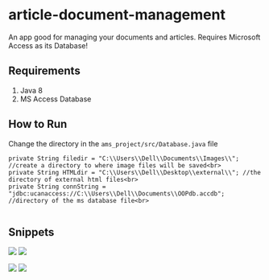 # article-document-management
An app good for managing your documents and articles.  Requires Microsoft Access as its Database!

##  Requirements
1. Java 8
2. MS Access Database

## How to Run
Change the directory in the <code>ams_project/src/Database.java</code> file
```
private String filedir = "C:\\Users\\Dell\\Documents\\Images\\"; //create a directory to where image files will be saved<br>
private String HTMLdir = "C:\\Users\\Dell\\Desktop\\external\\"; //the directory of external html files<br>
private String connString = "jdbc:ucanaccess://C:\\Users\\Dell\\Documents\\OOPdb.accdb"; //directory of the ms database file<br>
 
```

## Snippets

![](https://i.postimg.cc/5jg5N72F/Annotation-2020-04-23-202934.png) ![](https://i.postimg.cc/LJcL0GNG/djhjsd.png)

![](https://i.postimg.cc/0KzNvyNn/dsdsd.png) ![](https://i.postimg.cc/S2r9RRkp/sasa.png)

